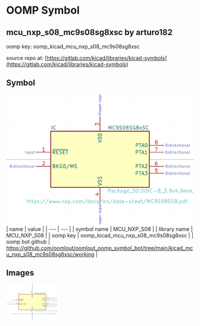 # OOMP Symbol  
## mcu_nxp_s08_mc9s08sg8xsc  by arturo182  
  
oomp key: oomp_kicad_mcu_nxp_s08_mc9s08sg8xsc  
  
source repo at: [https://gitlab.com/kicad/libraries/kicad-symbols](https://gitlab.com/kicad/libraries/kicad-symbols)  
## Symbol  
  
[![working.png](working_600.png)](working.png)  
| name | value | 
| --- | --- | 
| symbol name | MCU_NXP_S08 | 
| library name | MCU_NXP_S08 | 
| oomp key | oomp_kicad_mcu_nxp_s08_mc9s08sg8xsc | 
| oomp bot github | https://github.com/oomlout/oomlout_oomp_symbol_bot/tree/main/kicad_mcu_nxp_s08_mc9s08sg8xsc/working | 
## Images  
  
[![working.png](working_140.png)](working.png)  
